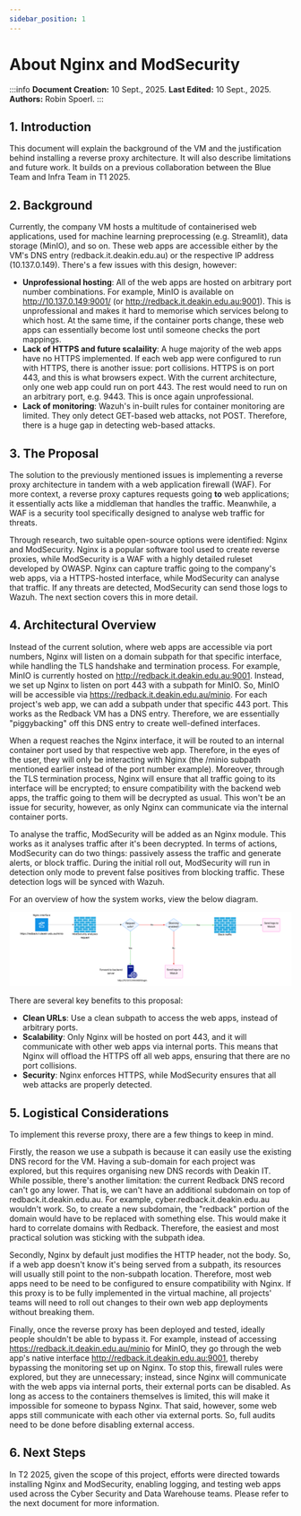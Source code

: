 ```yaml
---
sidebar_position: 1
---
```


# About Nginx and ModSecurity

:::info
**Document Creation:** 10 Sept., 2025. **Last Edited:** 10 Sept., 2025. **Authors:** Robin Spoerl.
:::

## 1. Introduction

This document will explain the background of the VM and the justification behind installing a reverse proxy architecture. It will also describe limitations and future work. It builds on a previous collaboration between the Blue Team and Infra Team in T1 2025. 

## 2. Background

Currently, the company VM hosts a multitude of containerised web applications, used for machine learning preprocessing (e.g. Streamlit), data storage (MinIO), and so on. These web apps are accessible either by the VM's DNS entry (redback.it.deakin.edu.au) or the respective IP address (10.137.0.149). There's a few issues with this design, however:

- **Unprofessional hosting**: All of the web apps are hosted on arbitrary port number combinations. For example, MinIO is available on http://10.137.0.149:9001/ (or http://redback.it.deakin.edu.au:9001). This is unprofessional and makes it hard to memorise which services belong to which host. At the same time, if the container ports change, these web apps can essentially become lost until someone checks the port mappings. 
- **Lack of HTTPS and future scalaility**: A huge majority of the web apps have no HTTPS implemented. If each web app were configured to run with HTTPS, there is another issue: port collisions. HTTPS is on port 443, and this is what browsers expect. With the current architecture, only one web app could run on port 443. The rest would need to run on an arbitrary port, e.g. 9443. This is once again unprofessional.
- **Lack of monitoring**: Wazuh's in-built rules for container monitoring are limited. They only detect GET-based web attacks, not POST. Therefore, there is a huge gap in detecting web-based attacks. 

## 3. The Proposal

The solution to the previously mentioned issues is implementing a reverse proxy architecture in tandem with a web application firewall (WAF). For more context, a reverse proxy captures requests going **to** web applications; it essentially acts like a middleman that handles the traffic. Meanwhile, a WAF is a security tool specifically designed to analyse web traffic for threats. 

Through research, two suitable open-source options were identified: Nginx and ModSecurity. Nginx is a popular software tool used to create reverse proxies, while ModSecurity is a WAF with a highly detailed ruleset developed by OWASP. Nginx can capture traffic going to the company's web apps, via a HTTPS-hosted interface, while ModSecurity can analyse that traffic. If any threats are detected, ModSecurity can send those logs to Wazuh. The next section covers this in more detail. 

## 4. Architectural Overview 

Instead of the current solution, where web apps are accessible via port numbers, Nginx will listen on a domain subpath for that specific interface, while handling the TLS handshake and termination process. For example, MinIO is currently hosted on http://redback.it.deakin.edu.au:9001. Instead, we set up Nginx to listen on port 443 with a subpath for MinIO. So, MinIO will be accessible via https://redback.it.deakin.edu.au/minio. For each project's web app, we can add a subpath under that specific 443 port. This works as the Redback VM has a DNS entry. Therefore, we are essentially "piggybacking" off this DNS entry to create well-defined interfaces. 

When a request reaches the Nginx interface, it will be routed to an internal container port used by that respective web app. Therefore, in the eyes of the user, they will only be interacting with Nginx (the /minio subpath mentioned earlier instead of the port number example). Moreover, through the TLS termination process, Nginx will ensure that all traffic going to its interface will be encrypted; to ensure compatibility with the backend web apps, the traffic going to them will be decrypted as usual. This won't be an issue for security, however, as only Nginx can communicate via the internal container ports. 

To analyse the traffic, ModSecurity will be added as an Nginx module. This works as it analyses traffic after it's been decrypted. In terms of actions, ModSecurity can do two things: passively assess the traffic and generate alerts, or block traffic. During the initial roll out, ModSecurity will run in detection only mode to prevent false positives from blocking traffic. These detection logs will be synced with Wazuh.

For an overview of how the system works, view the below diagram. 

![Proxy architecture](img-proxy/architecture.png)

There are several key benefits to this proposal: 
- **Clean URLs**: Use a clean subpath to access the web apps, instead of arbitrary ports.
- **Scalability**: Only Nginx will be hosted on port 443, and it will communicate with other web apps via internal ports. This means that Nginx will offload the HTTPS off all web apps, ensuring that there are no port collisions.
- **Security**: Nginx enforces HTTPS, while ModSecurity ensures that all web attacks are properly detected.  

## 5. Logistical Considerations

To implement this reverse proxy, there are a few things to keep in mind. 

Firstly, the reason we use a subpath is because it can easily use the existing DNS record for the VM. Having a sub-domain for each project was explored, but this requires organising new DNS records with Deakin IT. While possible, there's another limitation: the current Redback DNS record can't go any lower. That is, we can't have an additional subdomain on top of redback.it.deakin.edu.au. For example, cyber.redback.it.deakin.edu.au wouldn't work. So, to create a new subdomain, the "redback" portion of the domain would have to be replaced with something else. This would make it hard to correlate domains with Redback. Therefore, the easiest and most practical solution was sticking with the subpath idea. 

Secondly, Nginx by default just modifies the HTTP header, not the body. So, if a web app doesn't know it's being served from a subpath, its resources will usually still point to the non-subpath location. Therefore, most web apps need to be
need to be configured to ensure compatibility with Nginx. If this proxy is to be fully implemented in the virtual machine, all projects' teams will need to roll out changes to their own web app deployments without breaking them.

Finally, once the reverse proxy has been deployed and tested, ideally people shouldn't be able to bypass it. For example, instead of accessing https://redback.it.deakin.edu.au/minio for MinIO, they go through the web app's native interface http://redback.it.deakin.edu.au:9001, thereby bypassing the monitoring set up on Nginx. To stop this, firewall rules were explored, but they are unnecessary; instead, since Nginx will communicate with the web apps via internal ports, their external ports can be disabled. As long as access to the containers themselves is limited, this will make it impossible for someone to bypass Nginx. That said, however, some web apps still communicate with each other via external ports. So, full audits need to be done before disabling external access. 

## 6. Next Steps

In T2 2025, given the scope of this project, efforts were directed towards installing Nginx and ModSecurity, enabling logging, and testing web apps used across the Cyber Security and Data Warehouse teams. Please refer to the next document for more information. 



